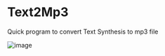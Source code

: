 # Text2Mp3
Quick program to convert Text Synthesis to mp3 file

![image](https://user-images.githubusercontent.com/37984399/114324605-519bdc00-9b2b-11eb-8589-4c57c43000fa.png)

